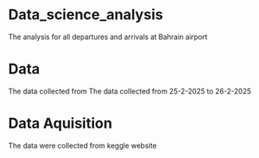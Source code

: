 # Data_science_analysis
The analysis for all departures and arrivals at Bahrain airport 
# Data
The data collected from 
The data collected from 25-2-2025 to 26-2-2025

# Data  Aquisition 
The data were collected from keggle website
